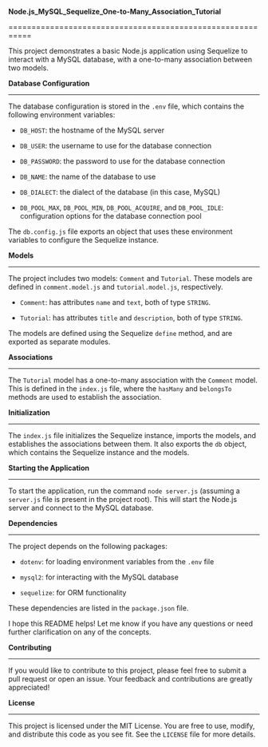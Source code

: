 **Node.js_MySQL_Sequelize_One-to-Many_Association_Tutorial**

===========================================================

This project demonstrates a basic Node.js application using Sequelize to interact with a MySQL database, with a one-to-many association between two models.

**Database Configuration**

---

The database configuration is stored in the `.env` file, which contains the following environment variables:

- `DB_HOST`: the hostname of the MySQL server

- `DB_USER`: the username to use for the database connection

- `DB_PASSWORD`: the password to use for the database connection

- `DB_NAME`: the name of the database to use

- `DB_DIALECT`: the dialect of the database (in this case, MySQL)

- `DB_POOL_MAX`, `DB_POOL_MIN`, `DB_POOL_ACQUIRE`, and `DB_POOL_IDLE`: configuration options for the database connection pool

The `db.config.js` file exports an object that uses these environment variables to configure the Sequelize instance.

**Models**

---

The project includes two models: `Comment` and `Tutorial`. These models are defined in `comment.model.js` and `tutorial.model.js`, respectively.

- `Comment`: has attributes `name` and `text`, both of type `STRING`.

- `Tutorial`: has attributes `title` and `description`, both of type `STRING`.

The models are defined using the Sequelize `define` method, and are exported as separate modules.

**Associations**

---

The `Tutorial` model has a one-to-many association with the `Comment` model. This is defined in the `index.js` file, where the `hasMany` and `belongsTo` methods are used to establish the association.

**Initialization**

---

The `index.js` file initializes the Sequelize instance, imports the models, and establishes the associations between them. It also exports the `db` object, which contains the Sequelize instance and the models.

**Starting the Application**

---

To start the application, run the command `node server.js` (assuming a `server.js` file is present in the project root). This will start the Node.js server and connect to the MySQL database.

**Dependencies**

---

The project depends on the following packages:

- `dotenv`: for loading environment variables from the `.env` file

- `mysql2`: for interacting with the MySQL database

- `sequelize`: for ORM functionality

These dependencies are listed in the `package.json` file.

I hope this README helps! Let me know if you have any questions or need further clarification on any of the concepts.

**Contributing**

---

If you would like to contribute to this project, please feel free to submit a pull request or open an issue. Your feedback and contributions are greatly appreciated!

**License**

---

This project is licensed under the MIT License. You are free to use, modify, and distribute this code as you see fit. See the `LICENSE` file for more details.
